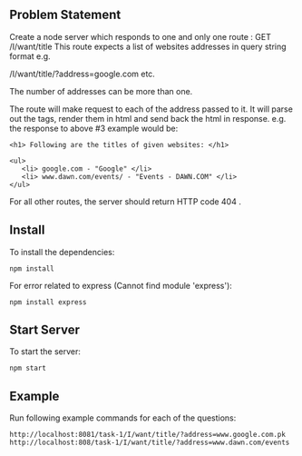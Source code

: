## Problem Statement

Create a node server which responds to one and only one route : GET /I/want/title
This route expects a list of websites addresses in query string format e.g.

/I/want/title/?address=google.com
etc.

The number of addresses can be more than one.

The route will make request to each of the address passed to it. It will parse out the <title></title> tags, render them in html and send back the html in response. e.g. the response to above #3 example would be:

<html>
<head></head>
<body>

    <h1> Following are the titles of given websites: </h1>

    <ul>
       <li> google.com - "Google" </li>
       <li> www.dawn.com/events/ - "Events - DAWN.COM" </li>
    </ul>
</body>
</html>
For all other routes, the server should return HTTP code 404 .


## Install
To install the dependencies:

    npm install

For error related to express (Cannot find module 'express'):

    npm install express


## Start Server
To start the server:

    npm start

## Example
Run following example commands for each of the questions:<br>

    http://localhost:8081/task-1/I/want/title/?address=www.google.com.pk
    http://localhost:808/task-1/I/want/title/?address=www.dawn.com/events




